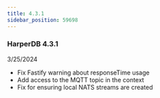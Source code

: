 ```yaml
---
title: 4.3.1
sidebar_position: 59698
---
```


### HarperDB 4.3.1

3/25/2024

- Fix Fastify warning about responseTime usage
- Add access to the MQTT topic in the context
- Fix for ensuring local NATS streams are created
